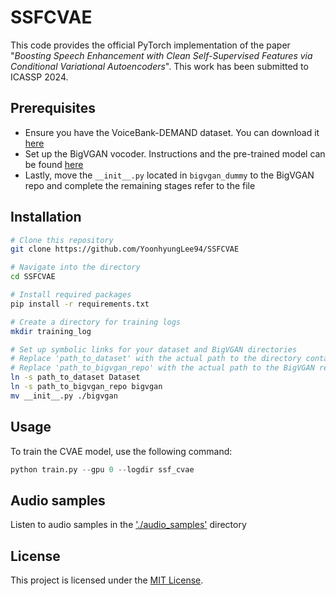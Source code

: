 # SSFCVAE
This code provides the official PyTorch implementation of the paper "_Boosting Speech Enhancement with Clean Self-Supervised Features via Conditional Variational Autoencoders_". This work has been submitted to ICASSP 2024.

## Prerequisites
* Ensure you have the VoiceBank-DEMAND dataset. You can download it [here](https://datashare.ed.ac.uk/handle/10283/2791)
* Set up the BigVGAN vocoder. Instructions and the pre-trained model can be found [here](https://github.com/NVIDIA/BigVGAN)
* Lastly, move the `__init__.py` located in `bigvgan_dummy` to the BigVGAN repo and complete the remaining stages refer to the file

## Installation
```bash
# Clone this repository
git clone https://github.com/YoonhyungLee94/SSFCVAE

# Navigate into the directory
cd SSFCVAE

# Install required packages
pip install -r requirements.txt

# Create a directory for training logs
mkdir training_log

# Set up symbolic links for your dataset and BigVGAN directories
# Replace 'path_to_dataset' with the actual path to the directory containing the VoiceBank-DEMAND dataset folder
# Replace 'path_to_bigvgan_repo' with the actual path to the BigVGAN repository directory
ln -s path_to_dataset Dataset
ln -s path_to_bigvgan_repo bigvgan
mv __init__.py ./bigvgan
```

## Usage
To train the CVAE model, use the following command:

```python
python train.py --gpu 0 --logdir ssf_cvae
```

## Audio samples
Listen to audio samples in the ['./audio_samples'](./audio_samples) directory

## License
This project is licensed under the [MIT License](LICENSE).

